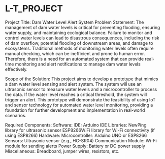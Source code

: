 # L-T_PROJECT
Project Title: Dam Water Level Alert System
Problem Statement:
The management of dam water levels is critical for preventing flooding, ensuring water supply, and maintaining ecological balance. Failure to monitor and control water levels can lead to disastrous consequences, including the risk of dam overflow, potential flooding of downstream areas, and damage to ecosystems. Traditional methods of monitoring water levels often require manual checking, which can be inefficient and prone to human error. Therefore, there is a need for an automated system that can provide real-time monitoring and alert notifications to manage dam water levels effectively.

Scope of the Solution:
This project aims to develop a prototype that mimics a dam water level sensing and alert system. The system will use an ultrasonic sensor to measure water levels and a microcontroller to process the data. If the water level reaches a critical threshold, the system will trigger an alert. This prototype will demonstrate the feasibility of using IoT and sensor technology for automated water level monitoring, providing a foundation for further development and implementation in real-world scenarios.

Required Components:
Software:
IDE: Arduino IDE
Libraries:
NewPing library for ultrasonic sensor
ESP8266WiFi library for Wi-Fi connectivity (if using ESP8266)
Hardware:
Microcontroller: Arduino UNO or ESP8266
Sensors: Ultrasonic sensor (e.g., HC-SR04)
Communication Module: Wi-Fi module for sending alerts
Power Supply: Battery or DC power supply
Miscellaneous: Breadboard, jumper wires, resistors, etc.
